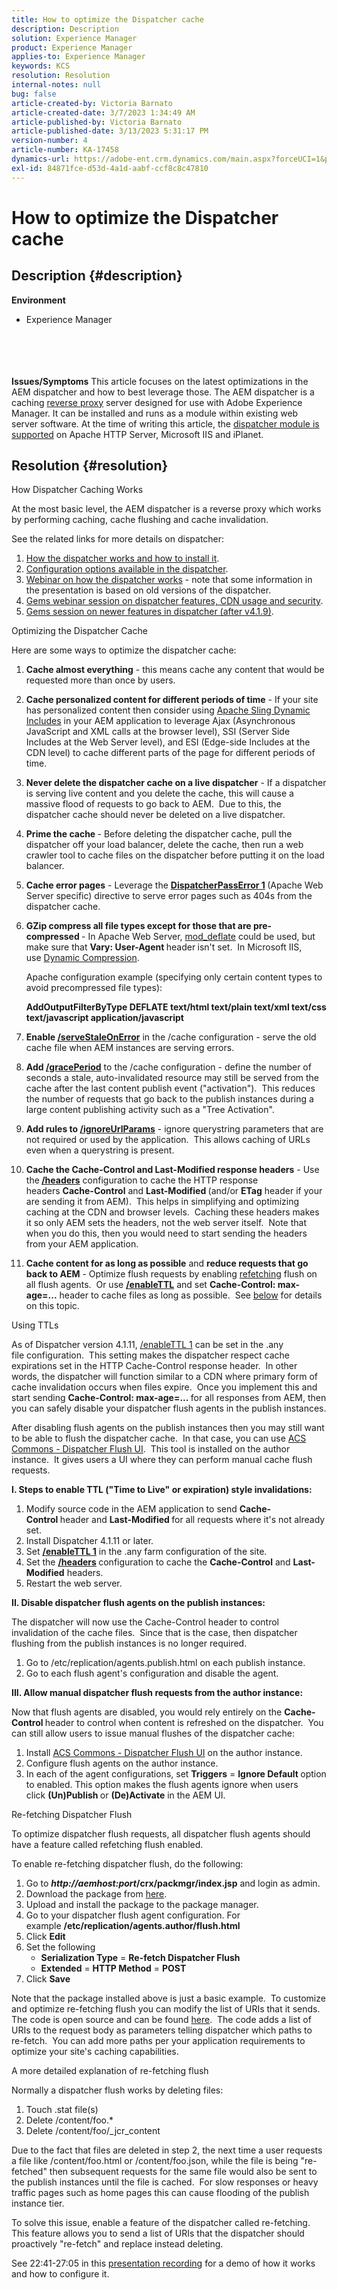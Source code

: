 ```yaml
---
title: How to optimize the Dispatcher cache
description: Description
solution: Experience Manager
product: Experience Manager
applies-to: Experience Manager
keywords: KCS
resolution: Resolution
internal-notes: null
bug: false
article-created-by: Victoria Barnato
article-created-date: 3/7/2023 1:34:49 AM
article-published-by: Victoria Barnato
article-published-date: 3/13/2023 5:31:17 PM
version-number: 4
article-number: KA-17458
dynamics-url: https://adobe-ent.crm.dynamics.com/main.aspx?forceUCI=1&pagetype=entityrecord&etn=knowledgearticle&id=e968323b-88bc-ed11-83ff-6045bd006b3d
exl-id: 84871fce-d53d-4a1d-aabf-ccf8c8c47810
---
```

# How to optimize the Dispatcher cache

## Description {#description}

<b>Environment</b>
- Experience Manager

<br><br> <br><br><b>Issues/Symptoms</b>
This article focuses on the latest optimizations in the AEM dispatcher and how to best leverage those. The AEM dispatcher is a caching [reverse proxy](https://stackoverflow.com/questions/224664/difference-between-proxy-server-and-reverse-proxy-server) server designed for use with Adobe Experience Manager. It can be installed and runs as a module within existing web server software. At the time of writing this article, the [dispatcher module is supported](https://experienceleague.adobe.com/docs/experience-manager-dispatcher/using/getting-started/dispatcher-install.html) on Apache HTTP Server, Microsoft IIS and iPlanet.


## Resolution {#resolution}


How Dispatcher Caching Works

At the most basic level, the AEM dispatcher is a reverse proxy which works by performing caching, cache flushing and cache invalidation.

See the related links for more details on dispatcher:

1. [How the dispatcher works and how to install it](https://experienceleague.adobe.com/docs/experience-manager-dispatcher/using/dispatcher.html).
2. [Configuration options available in the dispatcher](https://experienceleague.adobe.com/docs/experience-manager-dispatcher/using/configuring/dispatcher-configuration.html).
3. [Webinar on how the dispatcher works](https://github.com/cqsupport/webinar-dispatchercache) - note that some information in the presentation is based on old versions of the dispatcher.
4. [Gems webinar session on dispatcher features, CDN usage and security](https://experienceleague.adobe.com/docs/experience-manager-gems-events/gems/gems2015/aem-dispatcher-caching-new-features-and-optimizations.html).
5. [Gems session on newer features in dispatcher (after v4.1.9)](https://experienceleague.adobe.com/docs/experience-manager-gems-events/gems/gems2014/aem-dispatcher.html).


Optimizing the Dispatcher Cache

Here are some ways to optimize the dispatcher cache:

1. <b>Cache almost everything</b> - this means cache any content that would be requested more than once by users.
2. <b>Cache personalized content for different periods of time</b> - If your site has personalized content then consider using [Apache Sling Dynamic Includes](https://experienceleague.adobe.com/docs/experience-manager-learn/foundation/development/set-up-sling-dynamic-include.html) in your AEM application to leverage Ajax (Asynchronous JavaScript and XML calls at the browser level), SSI (Server Side Includes at the Web Server level), and ESI (Edge-side Includes at the CDN level) to cache different parts of the page for different periods of time.
3. <b>Never delete the dispatcher cache on a live dispatcher</b> - If a dispatcher is serving live content and you delete the cache, this will cause a massive flood of requests to go back to AEM.  Due to this, the dispatcher cache should never be deleted on a live dispatcher.
4. <b>Prime the cache </b>- Before deleting the dispatcher cache, pull the dispatcher off your load balancer, delete the cache, then run a web crawler tool to cache files on the dispatcher before putting it on the load balancer.
5. <b>Cache error pages</b> - Leverage the <b>[DispatcherPassError 1](https://helpx.adobe.com/experience-manager/dispatcher/using/dispatcher-install.html#ApacheWebServer) </b>(Apache Web Server specific) directive to serve error pages such as 404s from the dispatcher cache.
6. <b>GZip compress all file types except for those that are pre-compressed </b>- In Apache Web Server, [mod_deflate](https://httpd.apache.org/docs/2.4/mod/mod_deflate.html) could be used, but make sure that <b>Vary: User-Agent </b>header<b> </b>isn't set.  In Microsoft IIS, use [Dynamic Compression](https://learn.microsoft.com/en-us/iis/configuration/system.webserver/httpcompression/).

    Apache configuration example (specifying only certain content types to avoid precompressed file types):

    <b>AddOutputFilterByType DEFLATE text/html text/plain text/xml text/css text/javascript application/javascript</b>
7. <b>Enable [/serveStaleOnError](https://helpx.adobe.com/experience-manager/kb/ServeStaleContentOnError.html)</b> in the /cache configuration - serve the old cache file when AEM instances are serving errors.
8. <b>Add [/gracePeriod](https://docs.adobe.com/content/help/en/experience-manager-dispatcher/using/configuring/dispatcher-configuration.html#configuring-the-dispatcher-cache-cache)</b> to the /cache configuration - define the number of seconds a stale, auto-invalidated resource may still be served from the cache after the last content publish event ("activation").  This reduces the number of requests that go back to the publish instances during a large content publishing activity such as a "Tree Activation".
9. <b>Add rules to [/ignoreUrlParams](https://helpx.adobe.com/experience-manager/dispatcher/using/dispatcher-configuration.html#IgnoringURLParameters)</b> - ignore querystring parameters that are not required or used by the application.  This allows caching of URLs even when a querystring is present.
10. <b>Cache the Cache-Control and Last-Modified response headers</b> - Use the<b> [/headers](https://helpx.adobe.com/experience-manager/dispatcher/using/dispatcher-configuration.html#CachingHTTPResponseHeaders)</b> configuration to cache the HTTP response headers <b>Cache-Control</b> and <b>Last-Modified </b>(and/or <b>ETag</b> header if your are sending it from AEM).  This helps in simplifying and optimizing caching at the CDN and browser levels.  Caching these headers makes it so only AEM sets the headers, not the web server itself.  Note that when you do this, then you would need to start sending the headers from your AEM application.
11. <b>Cache content for as long as possible</b> and <b>reduce requests that go back to AEM</b> - Optimize flush requests by enabling [refetching](https://helpx.adobe.com/experience-manager/kb/optimizing-the-dispatcher-cache.html#refetching-flush) flush on all flush agents.  Or use [<b>/enableTTL</b>](https://helpx.adobe.com/experience-manager/kb/optimizing-the-dispatcher-cache.html#use-ttls) and set <b>Cache-Control: max-age=...</b> header to cache files as long as possible.  See [below](https://helpx.adobe.com/experience-manager/kb/optimizing-the-dispatcher-cache.html#use-ttls) for details on this topic.


Using TTLs

As of Dispatcher version 4.1.11, [/enableTTL 1](https://experienceleague.adobe.com/docs/experience-manager-dispatcher/using/configuring/dispatcher-configuration.html?lang=en#configuring-time-based-cache-invalidation-enablettl) can be set in the .any file configuration.  This setting makes the dispatcher respect cache expirations set in the HTTP Cache-Control response header.  In other words, the dispatcher will function similar to a CDN where primary form of cache invalidation occurs when files expire.  Once you implement this and start sending <b>Cache-Control: max-age=... </b>for all responses from AEM, then you can safely disable your dispatcher flush agents in the publish instances.

After disabling flush agents on the publish instances then you may still want to be able to flush the dispatcher cache.  In that case, you can use [ACS Commons - Dispatcher Flush UI](https://adobe-consulting-services.github.io/acs-aem-commons/features/dispatcher-flush-ui/index.html).  This tool is installed on the author instance.  It gives users a UI where they can perform manual cache flush requests.

<b>I. Steps to enable TTL ("Time to Live" or expiration) style invalidations:</b>

1. Modify source code in the AEM application to send <b>Cache-Control </b>header and <b>Last-Modified </b>for all requests where it's not already set.
2. Install Dispatcher 4.1.11 or later.
3. Set <b>[/enableTTL 1](https://helpx.adobe.com/experience-manager/dispatcher/using/dispatcher-configuration.html#ConfiguringTimeBasedCacheInvalidationenableTTL)</b> in the .any farm configuration of the site.
4. Set the <b>[/headers](https://helpx.adobe.com/experience-manager/dispatcher/using/dispatcher-configuration.html#CachingHTTPResponseHeaders) </b>configuration to cache the <b>Cache-Control</b> and <b>Last-Modified</b> headers.
5. Restart the web server.


<b>II. Disable dispatcher flush agents on the publish instances:</b>

The dispatcher will now use the Cache-Control header to control invalidation of the cache files.  Since that is the case, then dispatcher flushing from the publish instances is no longer required.

1. Go to /etc/replication/agents.publish.html on each publish instance.
2. Go to each flush agent's configuration and disable the agent.


<b>III. Allow manual dispatcher flush requests from the author instance:</b>

Now that flush agents are disabled, you would rely entirely on the <b>Cache-Control </b>header to control when content is refreshed on the dispatcher.  You can still allow users to issue manual flushes of the dispatcher cache:

1. Install [ACS Commons - Dispatcher Flush UI](https://adobe-consulting-services.github.io/acs-aem-commons/features/dispatcher-flush-ui/index.html) on the author instance.
2. Configure flush agents on the author instance.
3. In each of the agent configurations, set <b>Triggers</b> = <b>Ignore Default </b>option to enabled. This option makes the flush agents ignore when users click <b>(Un)Publish </b>or <b>(De)Activate</b> in the AEM UI.


Re-fetching Dispatcher Flush

To optimize dispatcher flush requests, all dispatcher flush agents should have a feature called refetching flush enabled.

To enable re-fetching dispatcher flush, do the following:

1. Go to <b>*http://aemhost:port*/crx/packmgr/index.jsp</b> and login as admin.
2. Download the package from [here](https://github.com/cqsupport/webinar-dispatchercache/blob/master/packages/dispatcher-flush-refetch-samplecode-1.0.zip?raw=true).
3. Upload and install the package to the package manager.
4. Go to your dispatcher flush agent configuration. For example <b>/etc/replication/agents.author/flush.html</b>
5. Click <b>Edit</b>
6. Set the following
    - <b>Serialization Type</b> = <b>Re-fetch Dispatcher Flush</b>
    - <b>Extended</b> = <b>HTTP Method</b> = <b>POST</b>
7. Click <b>Save</b>


Note that the package installed above is just a basic example.  To customize and optimize re-fetching flush you can modify the list of URIs that it sends.  The code is open source and can be found [here](https://github.com/cqsupport/webinar-dispatchercache/tree/master/src/refetching-flush-agent/refetch-bundle).  The code adds a list of URIs to the request body as parameters telling dispatcher which paths to re-fetch.  You can add more paths per your application requirements to optimize your site's caching capabilities.

A more detailed explanation of re-fetching flush

Normally a dispatcher flush works by deleting files:

1. Touch .stat file(s)
2. Delete /content/foo.\*
3. Delete /content/foo/_jcr_content


Due to the fact that files are deleted in step 2, the next time a user requests a file like /content/foo.html or /content/foo.json, while the file is being "re-fetched" then subsequent requests for the same file would also be sent to the publish instances until the file is cached.  For slow responses or heavy traffic pages such as home pages this can cause flooding of the publish instance tier.

To solve this issue, enable a feature of the dispatcher called re-fetching.  This feature allows you to send a list of URIs that the dispatcher should proactively "re-fetch" and replace instead deleting.

See 22:41-27:05 in this [presentation recording](https://my.adobeconnect.com/p7th2gf8k43) for a demo of how it works and how to configure it.
